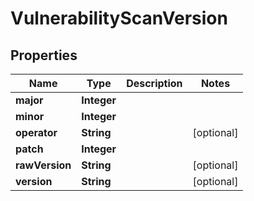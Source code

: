 
# VulnerabilityScanVersion

## Properties
Name | Type | Description | Notes
------------ | ------------- | ------------- | -------------
**major** | **Integer** |  | 
**minor** | **Integer** |  | 
**operator** | **String** |  |  [optional]
**patch** | **Integer** |  | 
**rawVersion** | **String** |  |  [optional]
**version** | **String** |  |  [optional]



